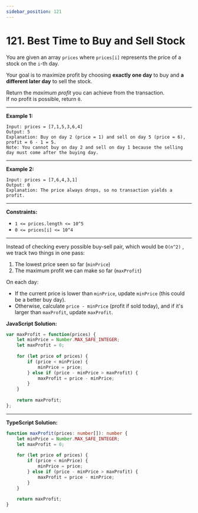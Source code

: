 ```yaml
---
sidebar_position: 121
---
```


# 121. Best Time to Buy and Sell Stock

You are given an array `prices` where `prices[i]` represents the price of a stock on the `i`-th day.  

Your goal is to maximize profit by choosing **exactly one day** to buy and **a different later day** to sell the stock.  

Return the *maximum profit* you can achieve from the transaction.  
If no profit is possible, return `0`.

---

**Example 1:**

```
Input: prices = [7,1,5,3,6,4]
Output: 5
Explanation: Buy on day 2 (price = 1) and sell on day 5 (price = 6), profit = 6 - 1 = 5.
Note: You cannot buy on day 2 and sell on day 1 because the selling day must come after the buying day.
```

---

**Example 2:**

```
Input: prices = [7,6,4,3,1]
Output: 0
Explanation: The price always drops, so no transaction yields a profit.
```

---

**Constraints:**

- `1 <= prices.length <= 10^5`
- `0 <= prices[i] <= 10^4`

---

Instead of checking every possible buy-sell pair, which would be `O(n^2)` , we track two things in one pass:  
1. The lowest price seen so far (`minPrice`)
2. The maximum profit we can make so far (`maxProfit`)

On each day:
- If the current price is lower than `minPrice`, update `minPrice` (this could be a better buy day).
- Otherwise, calculate `price - minPrice` (profit if sold today), 
    and if it's larger than `maxProfit`, update `maxProfit`.


**JavaScript Solution:**

```javascript
var maxProfit = function(prices) {
    let minPrice = Number.MAX_SAFE_INTEGER;
    let maxProfit = 0;
    
    for (let price of prices) {
        if (price < minPrice) {
            minPrice = price;
        } else if (price - minPrice > maxProfit) {
            maxProfit = price - minPrice;
        }
    }
    
    return maxProfit;
};
```

---

**TypeScript Solution:**

```typescript
function maxProfit(prices: number[]): number {
    let minPrice = Number.MAX_SAFE_INTEGER;
    let maxProfit = 0;
    
    for (let price of prices) {
        if (price < minPrice) {
            minPrice = price;
        } else if (price - minPrice > maxProfit) {
            maxProfit = price - minPrice;
        }
    }
    
    return maxProfit;
}
```